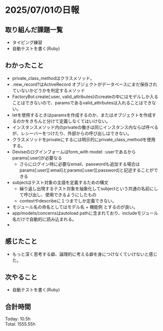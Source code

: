 # 2025/07/01の日報
## 取り組んだ課題一覧
* タイピング練習
* 自動テストを書く(Ruby)
## わかったこと 
* private_class_methodはクラスメソッド。
* .new_record?はActiveRecord オブジェクトがデータベースにまだ保存されていないかどうかを判定するメソッド
* FactoryBot.create(:user, valid_attributes)のcreateの中にはモデルしか入ることはできないので、paramsであるvalid_attirbutesは入れることはできない。
* letを使用するときはparamsを作成するのか、またはオブジェクトを作成するのかをきちんと分けて定義しなくてはいけない。
* インスタンスメソッド内のprivateの働きは同じインスタンス内ならば呼べるが、レシーバーをつけたり、外部からの呼び出しはできない。
* クラスメソッドをprivateにするには明示的にprivate_class_methodを使用する。
* Deviseのログインフォームはform_with model: :userであるからparams[:user]が必要なる
  * さらにログイン時に必要なemail、passwordも追加する場合はparams[:user][:email]とparams[:user][:password]と記述することができる
* subjectはテスト対象の主語を定義するための構文
  * 繰り返し出現するテスト対象を抽象化してsubjectという共通の名前にして呼び出し、使用できるようにしたもの
  * contextやdescribeに１つまでしか定義できない。
* モジュール名の命名としてはモデル名 + 機能例 とするのが良い。
* app/models/concernsはautoload pathに含まれており、includeモジュール名だけで自動的に読み込まれる。
*   
## 感じたこと
* もっと深く思考する癖、論理的に考える癖を身につけなくていけないと感じた。
## 次やること
* 自動テストを書く(Ruby)
##  合計時間 
Today: 10.5h<br>
Total: 1555.55h
